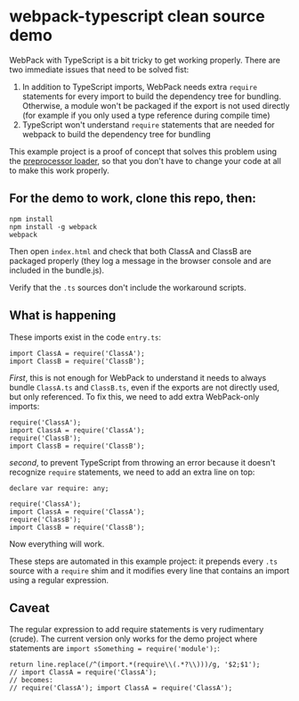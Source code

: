 # webpack-typescript clean source demo

WebPack with TypeScript is a bit tricky to get working properly. There are two immediate issues that need to be solved fist:

1. In addition to TypeScript imports, WebPack needs extra `require` statements for every import to build the dependency tree for bundling. Otherwise, a module won't be packaged if the export is not used directly (for example if you only used a type reference during compile time)
2. TypeScript won't understand `require` statements that are needed for webpack to build the dependency tree for bundling

This example project is a proof of concept that solves this problem using the [preprocessor loader](https://github.com/artificialtrends/preprocess-loader), so that you don't have to change your code at all to make this work properly.

## For the demo to work, clone this repo, then:
```
npm install
npm install -g webpack
webpack
```

Then open `index.html` and check that both ClassA and ClassB are packaged properly (they log a message in the browser console and are included in the bundle.js).

Verify that the `.ts` sources don't include the workaround scripts.

## What is happening

These imports exist in the code `entry.ts`:

```
import ClassA = require('ClassA');
import ClassB = require('ClassB');
```

*First*, this is not enough for WebPack to understand it needs to always bundle `ClassA.ts` and `ClassB.ts`, even if the exports are not directly used, but only referenced. To fix this, we need to add extra WebPack-only imports:

```
require('ClassA'); 
import ClassA = require('ClassA');
require('ClassB'); 
import ClassB = require('ClassB');
```

*second*, to prevent TypeScript from throwing an error because it doesn't recognize `require` statements, we need to add an extra line on top:

```
declare var require: any;

require('ClassA'); 
import ClassA = require('ClassA');
require('ClassB'); 
import ClassB = require('ClassB');
```

Now everything will work. 

These steps are automated in this example project: it prepends every `.ts` source with a `require` shim and it modifies every line that contains an import using a regular expression.

## Caveat

The regular expression to add require statements is very rudimentary (crude). The current version only works for the demo project where statements are `import sSomething = require('module');`:

```
return line.replace(/^(import.*(require\\(.*?\\)))/g, '$2;$1');
// import ClassA = require('ClassA');
// becomes:
// require('ClassA'); import ClassA = require('ClassA');
```
